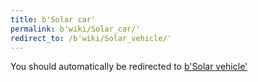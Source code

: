 ```yaml
---
title: b'Solar car'
permalink: b'wiki/Solar_car/'
redirect_to: /b'wiki/Solar_vehicle/'
---
```


You should automatically be redirected to [b'Solar vehicle'](/b'wiki/Solar_vehicle/')
